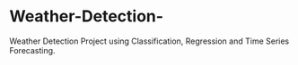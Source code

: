 # Weather-Detection-
Weather  Detection Project using  Classification, Regression and  Time Series  Forecasting.
